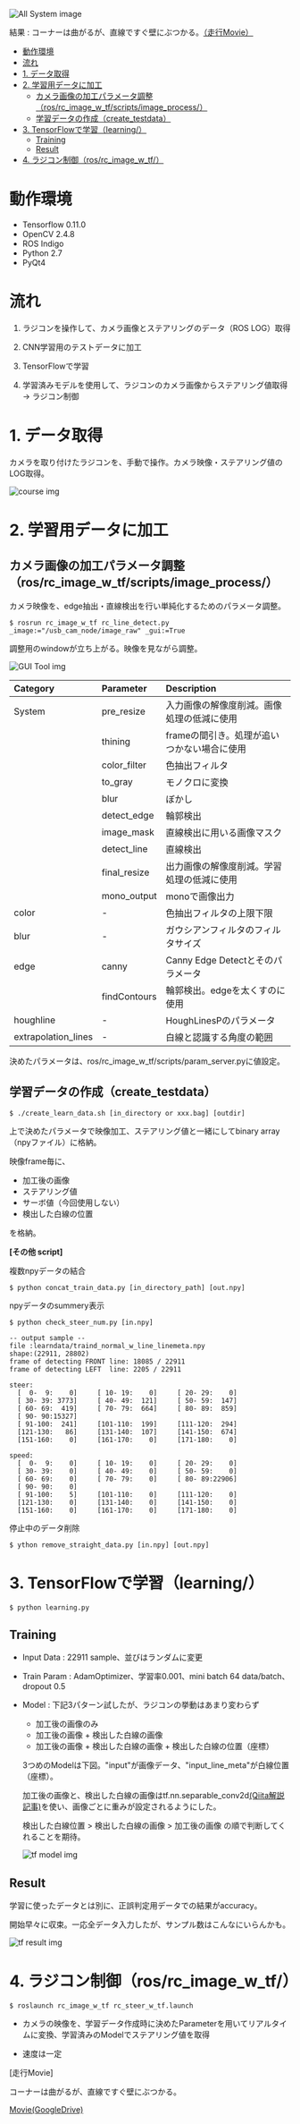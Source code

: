 
![All System image](https://raw.githubusercontent.com/DaaasukeMurata/rc_w_dl/images/all_system.jpg)

結果 : コーナーは曲がるが、直線ですぐ壁にぶつかる。[（走行Movie）](https://drive.google.com/open?id=0B0mNEspU9cAiS2N3SVBUQlBHNjQ)


<!-- TOC -->

- [動作環境](#動作環境)
- [流れ](#流れ)
- [1. データ取得](#1-データ取得)
- [2. 学習用データに加工](#2-学習用データに加工)
    - [カメラ画像の加工パラメータ調整（ros/rc_image_w_tf/scripts/image_process/）](#カメラ画像の加工パラメータ調整rosrc_image_w_tfscriptsimage_process)
    - [学習データの作成（create_testdata）](#学習データの作成create_testdata)
- [3. TensorFlowで学習（learning/）](#3-tensorflowで学習learning)
    - [Training](#training)
    - [Result](#result)
- [4. ラジコン制御（ros/rc_image_w_tf/）](#4-ラジコン制御rosrc_image_w_tf)

<!-- /TOC -->


# 動作環境

- Tensorflow 0.11.0
- OpenCV 2.4.8
- ROS Indigo
- Python 2.7
- PyQt4

# 流れ

1. ラジコンを操作して、カメラ画像とステアリングのデータ（ROS LOG）取得

2. CNN学習用のテストデータに加工

3. TensorFlowで学習

4. 学習済みモデルを使用して、ラジコンのカメラ画像からステアリング値取得 -> ラジコン制御


# 1. データ取得

カメラを取り付けたラジコンを、手動で操作。カメラ映像・ステアリング値のLOG取得。

![course img](https://raw.githubusercontent.com/DaaasukeMurata/rc_w_dl/images/course.jpg)

# 2. 学習用データに加工

## カメラ画像の加工パラメータ調整（ros/rc_image_w_tf/scripts/image_process/）

カメラ映像を、edge抽出・直線検出を行い単純化するためのパラメータ調整。

```
$ rosrun rc_image_w_tf rc_line_detect.py _image:="/usb_cam_node/image_raw" _gui:=True
```

調整用のwindowが立ち上がる。映像を見ながら調整。

![GUI Tool img](https://raw.githubusercontent.com/DaaasukeMurata/rc_w_dl/images/img_process.jpg)

| Category      | Parameter     | Description      |
|:--------------|:--------------|:-----------------|
| System        | pre_resize    | 入力画像の解像度削減。画像処理の低減に使用 |
|               | thining       | frameの間引き。処理が追いつかない場合に使用 |
|               | color_filter  | 色抽出フィルタ |
|               | to_gray       | モノクロに変換 |
|               | blur          | ぼかし |
|               | detect_edge   | 輪郭検出 |
|               | image_mask    | 直線検出に用いる画像マスク |
|               | detect_line   | 直線検出 |
|               | final_resize  | 出力画像の解像度削減。学習処理の低減に使用 |
|               | mono_output   | monoで画像出力　|
| color         | -             | 色抽出フィルタの上限下限 |
| blur          | -             | ガウシアンフィルタのフィルタサイズ |
| edge          | canny         | Canny Edge Detectとそのパラメータ |
|               | findContours  | 輪郭検出。edgeを太くすのに使用 |
| houghline     | -             | HoughLinesPのパラメータ |
| extrapolation_lines| -        | 白線と認識する角度の範囲 |

決めたパラメータは、ros/rc_image_w_tf/scripts/param_server.pyに値設定。

## 学習データの作成（create_testdata）

```
$ ./create_learn_data.sh [in_directory or xxx.bag] [outdir]
```

上で決めたパラメータで映像加工、ステアリング値と一緒にしてbinary array（npyファイル）に格納。

映像frame毎に、

- 加工後の画像
- ステアリング値
- サーボ値（今回使用しない）
- 検出した白線の位置

を格納。

**[その他 script]**

複数npyデータの結合
```
$ python concat_train_data.py [in_directory_path] [out.npy]
```

npyデータのsummery表示
```
$ python check_steer_num.py [in.npy]

-- output sample --
file :learndata/traind_normal_w_line_linemeta.npy
shape:(22911, 28802)
frame of detecting FRONT line: 18085 / 22911
frame of detecting LEFT  line: 2205 / 22911

steer:
  [  0-  9:    0]     [ 10- 19:    0]     [ 20- 29:    0]  
  [ 30- 39: 3773]     [ 40- 49:  121]     [ 50- 59:  147]  
  [ 60- 69:  419]     [ 70- 79:  664]     [ 80- 89:  859]  
  [ 90- 90:15327]  
  [ 91-100:  241]     [101-110:  199]     [111-120:  294]  
  [121-130:   86]     [131-140:  107]     [141-150:  674]  
  [151-160:    0]     [161-170:    0]     [171-180:    0]  

speed:
  [  0-  9:    0]     [ 10- 19:    0]     [ 20- 29:    0]  
  [ 30- 39:    0]     [ 40- 49:    0]     [ 50- 59:    0]  
  [ 60- 69:    0]     [ 70- 79:    0]     [ 80- 89:22906]  
  [ 90- 90:    0]  
  [ 91-100:    5]     [101-110:    0]     [111-120:    0]  
  [121-130:    0]     [131-140:    0]     [141-150:    0]  
  [151-160:    0]     [161-170:    0]     [171-180:    0]  
```

停止中のデータ削除
```
$ ython remove_straight_data.py [in.npy] [out.npy]
```

# 3. TensorFlowで学習（learning/）

```
$ python learning.py
```

## Training

- Input Data : 22911 sample、並びはランダムに変更

- Train Param : AdamOptimizer、学習率0.001、mini batch 64 data/batch、dropout 0.5

- Model : 下記3パターン試したが、ラジコンの挙動はあまり変わらず
    - 加工後の画像のみ
    - 加工後の画像 + 検出した白線の画像
    - 加工後の画像 + 検出した白線の画像 + 検出した白線の位置（座標）  

    3つめのModelは下図。"input"が画像データ、"input_line_meta"が白線位置（座標）。

    加工後の画像と、検出した白線の画像はtf.nn.separable_conv2d[(Qiita解説記事)](http://qiita.com/YusukeSuzuki@github/items/0764d15b9d0b97ec1e16)を使い、画像ごとに重みが設定されるようにした。

    検出した白線位置 > 検出した白線の画像 > 加工後の画像 の順で判断してくれることを期待。
    
    ![tf model img](https://raw.githubusercontent.com/DaaasukeMurata/rc_w_dl/images/tensorboard_graphs.png)

## Result

学習に使ったデータとは別に、正誤判定用データでの結果がaccuracy。

開始早々に収束。一応全データ入力したが、サンプル数はこんなにいらんかも。

![tf result img](https://raw.githubusercontent.com/DaaasukeMurata/rc_w_dl/images/tensorboard_result_v3.png)


# 4. ラジコン制御（ros/rc_image_w_tf/）

```
$ roslaunch rc_image_w_tf rc_steer_w_tf.launch
```

- カメラの映像を、学習データ作成時に決めたParameterを用いてリアルタイムに変換、学習済みのModelでステアリング値を取得

- 速度は一定

[走行Movie]

コーナーは曲がるが、直線ですぐ壁にぶつかる。

[Movie(GoogleDrive)](https://drive.google.com/open?id=0B0mNEspU9cAiS2N3SVBUQlBHNjQ)
